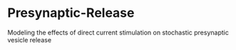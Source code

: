 # Presynaptic-Release
Modeling the effects of direct current stimulation on stochastic presynaptic vesicle release
